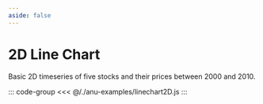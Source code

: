 ```yaml
---
aside: false
---
```


<script setup>
import { linechart2D } from '../anu-examples/linechart2D.js'
</script>

# 2D Line Chart
Basic 2D timeseries of five stocks and their prices between 2000 and 2010.

<singleView :scene="linechart2D" />

::: code-group
<<< @/./anu-examples/linechart2D.js 
:::